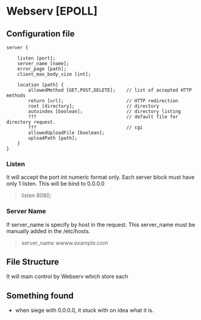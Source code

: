 # Webserv [EPOLL]

## Configuration file

```
server {

    listen [port];
    server_name [name];
    error_page [path];
    client_max_body_size [int];

    location [path] {
        allowedMethod [GET,POST,DELETE];    // list of accepted HTTP methods
        return [url];                       // HTTP redirection
        root [directory];                   // directory
        autoindex [boolean];                // directory listing
        ???                                 // default file for directory request.
        ???                                 // cgi
        allowedUploadFile [boolean];
        uploadPath [path];
    }
}
```

### Listen
It will accept the port int numeric format only.
Each server block must have only 1 listen.
This will be bind to 0.0.0.0
> listen 8080;

### Server Name
If server_name is specify by host in the request.
This server_name must be manually added in the /etc/hosts.
> server_name wwww.example.com

## File Structure
It will main control by Webserv which store each

## Something found
- when siege with 0.0.0.0, it stuck with on idea what it is.